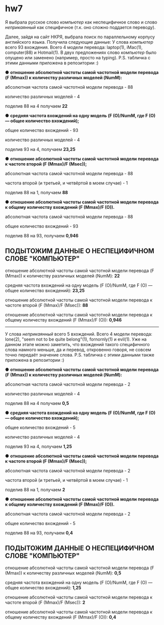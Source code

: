 # hw7
Я выбрала русское слово *компьютер* как неспецифичное слово и слово *неприкаянный* как специфичное (т.к. оно сложно поддается переводу).

Далее, зайдя на сайт НКРЯ, выбрала поиск по параллельному корпусу английского языка. 
Получила следующие данные: 
У слова *компьютер* всего 93 вхождения. Всего 4 модели перевода: laptop(1), iMac(1), computer(88) и Hotmail(1). В двух предложениях слово *компьютер* было опущено или заменено (например, просто на typing). 
P.S. табличка с этими данными приложена в репозитории :)

 ●	**отношение абсолютной частоты самой частотной модели перевода (F (Mmax)) к количеству различных моделей (NumM):**
 
 абсолютная частота самой частотной модели перевода - 88
 
 количество различных моделей - 4 
 
 поделив 88 на 4 получаем **22**
 
 ●	**средняя частота вхождений на одну модель (F (O)/NumM, где F (O) —  общее количество вхождений);**
 
 общее количество вхождений - 93
 
 количество различных моделей - 4
 
 поделив 93 на 4, получаем **23,25**
 
 ●	**отношение абсолютной частоты самой частотной модели перевода к частоте второй (F (Mmax)/F (Msec));**
 
 абсолютная частота самой частотной модели перевода - 88
 
 частота второй (и третьей, и четвёртой в моем случае) - 1

поделив 88 на 1, получаем **88**

●	**отношение абсолютной частоты самой частотной модели перевода к общему количеству вхождений (F (Mmax)/F (O)).**

абсолютная частота самой частотной модели перевода - 88

общее количество вхождений - 93

поделив 88 на 93, получаем **0,946**

## ПОДЫТОЖИМ ДАННЫЕ О НЕСПЕЦИФИЧНОМ СЛОВЕ "КОМПЬЮТЕР"
отношение абсолютной частоты самой частотной модели перевода (F (Mmax)) к количеству различных моделей (NumM): **22**

средняя частота вхождений на одну модель (F (O)/NumM, где F (O) —  общее количество вхождений): **23,25**

отношение абсолютной частоты самой частотной модели перевода к частоте второй (F (Mmax)/F (Msec)): **88**

отношение абсолютной частоты самой частотной модели перевода к общему количеству вхождений (F (Mmax)/F (O)): **0,946**
_________________________
У слова *неприкаянный* всего 5 вхождений. Всего 4 модели перевода: lone(2), "seem not to be quite belоng"(1), fornornly(1) и evil(1). Уже на данном этапе можно заметить, что вхождений такого специфичного слова намного меньше, да и перевод, откровенно говоря, не совсем точно передаёт значение слова.
P.S. табличка с этими данными также приложена в репозитории :)

 ●	**отношение абсолютной частоты самой частотной модели перевода (F (Mmax)) к количеству различных моделей (NumM):**
 
 абсолютная частота самой частотной модели перевода - 2
 
 количество различных моделей - 4 
 
 поделив 88 на 4 получаем **0,5**
 
 ●	**средняя частота вхождений на одну модель (F (O)/NumM, где F (O) —  общее количество вхождений);**
 
 общее количество вхождений - 5
 
 количество различных моделей - 4
 
 поделив 93 на 4, получаем **1,25**
 
 ●	**отношение абсолютной частоты самой частотной модели перевода к частоте второй (F (Mmax)/F (Msec));**
 
 абсолютная частота самой частотной модели перевода - 2
 
 частота второй (и третьей, и четвёртой в моем случае) - 1

поделив 88 на 1, получаем **2**

●	**отношение абсолютной частоты самой частотной модели перевода к общему количеству вхождений (F (Mmax)/F (O)).**

абсолютная частота самой частотной модели перевода - 2

общее количество вхождений - 5

поделив 88 на 93, получаем **0,4**

## ПОДЫТОЖИМ ДАННЫЕ О НЕСПЕЦИФИЧНОМ СЛОВЕ "КОМПЬЮТЕР"
отношение абсолютной частоты самой частотной модели перевода (F (Mmax)) к количеству различных моделей (NumM): **0,5**

средняя частота вхождений на одну модель (F (O)/NumM, где F (O) —  общее количество вхождений): **1,25**

отношение абсолютной частоты самой частотной модели перевода к частоте второй (F (Mmax)/F (Msec)): **2**

отношение абсолютной частоты самой частотной модели перевода к общему количеству вхождений (F (Mmax)/F (O)): **0,4**

